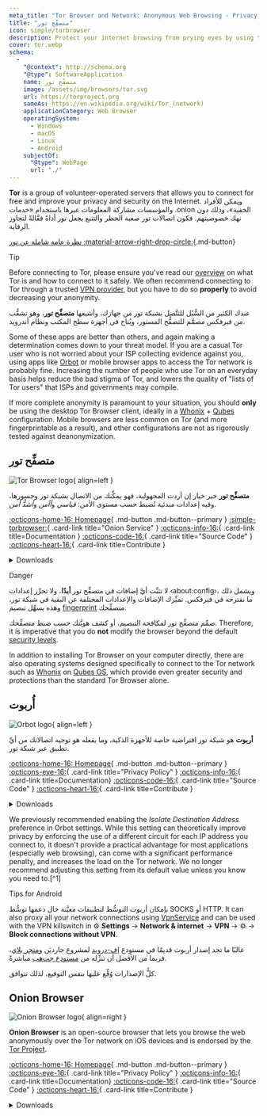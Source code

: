 ```yaml
---
meta_title: "Tor Browser and Network: Anonymous Web Browsing - Privacy Guides"
title: "متصفِّح تور"
icon: simple/torbrowser
description: Protect your internet browsing from prying eyes by using the Tor network, a secure network which circumvents censorship.
cover: tor.webp
schema:
  - 
    "@context": http://schema.org
    "@type": SoftwareApplication
    name: متصفِّح تور
    image: /assets/img/browsers/tor.svg
    url: https://torproject.org
    sameAs: https://en.wikipedia.org/wiki/Tor_(network)
    applicationCategory: Web Browser
    operatingSystem:
      - Windows
      - macOS
      - Linux
      - Android
    subjectOf:
      "@type": WebPage
      url: "./"
---
```


**Tor** is a group of volunteer-operated servers that allows you to connect for free and improve your privacy and security on the Internet. ويمكن للأفراد والمؤسسات مشاركة المعلومات عبرها باستخدام «خدمات .onion الخفية»، وذلك دون نهك خصوصيتهم. فكون اتصالات تور صعبة الحظر والتتبع يجعل تور أداةً فعَّالةً لتجاوز الرقابة.

[نظرة عامة شاملة عن تور :material-arrow-right-drop-circle:](advanced/tor-overview.md ""){.md-button}

<div class="admonition tip" markdown>
<p class="admonition-title">Tip</p>

Before connecting to Tor, please ensure you've read our [overview](advanced/tor-overview.md) on what Tor is and how to connect to it safely. We often recommend connecting to Tor through a trusted [VPN provider](vpn.md), but you have to do so **properly** to avoid decreasing your anonymity.

</div>

عندك الكثير من السُّبُل للتتَّصل بشبكة تور من جهازك، وأشيعها **متصفِّح تور**، وهو تشعُّب من فيرفكس مصمَّم للتصفُّح المستور، ويُتاح في أجهزة سطح المكتب ونظام أندرويد.

Some of these apps are better than others, and again making a determination comes down to your threat model. If you are a casual Tor user who is not worried about your ISP collecting evidence against you, using apps like [Orbot](#orbot) or mobile browser apps to access the Tor network is probably fine. Increasing the number of people who use Tor on an everyday basis helps reduce the bad stigma of Tor, and lowers the quality of "lists of Tor users" that ISPs and governments may compile.

If more complete anonymity is paramount to your situation, you should **only** be using the desktop Tor Browser client, ideally in a [Whonix](desktop.md#whonix) + [Qubes](desktop.md#qubes-os) configuration. Mobile browsers are less common on Tor (and more fingerprintable as a result), and other configurations are not as rigorously tested against deanonymization.

## متصفِّح تور

<div class="admonition recommendation" markdown>

![Tor Browser logo](assets/img/browsers/tor.svg){ align=left }

**متصفِّح تور** خير خيار إن أردت المجهولية، فهو يمكِّنك من الاتصال بشبكة تور وجسورها، وفيه إعدادات مبدئية تُضبط حسب مستوى الأمن: *قياسي* و*أأمن* و*أشدُّ أمن*.

[:octicons-home-16: Homepage](https://torproject.org){ .md-button .md-button--primary }
[:simple-torbrowser:](http://2gzyxa5ihm7nsggfxnu52rck2vv4rvmdlkiu3zzui5du4xyclen53wid.onion){ .card-link title="Onion Service" }
[:octicons-info-16:](https://tb-manual.torproject.org){ .card-link title=Documentation }
[:octicons-code-16:](https://gitlab.torproject.org/tpo/applications/tor-browser){ .card-link title="Source Code" }
[:octicons-heart-16:](https://donate.torproject.org){ .card-link title=Contribute }

<details class="downloads" markdown>
<summary>Downloads</summary>

- [:simple-googleplay: Google Play](https://play.google.com/store/apps/details?id=org.torproject.torbrowser)
- [:simple-android: Android](https://torproject.org/download/#android)
- [:simple-windows11: Windows](https://torproject.org/download)
- [:simple-apple: macOS](https://torproject.org/download)
- [:simple-linux: Linux](https://torproject.org/download)

</details>

</div>

<div class="admonition danger" markdown>
<p class="admonition-title">Danger</p>

لا تثبِّت أيَّ إضافات في متصفِّح تور **أبدًا**، ولا تحرِّر إعدادات ‹about:config›، ويشمل ذلك ما نقترحه في فيرفكس. تميِّزك الإضافات والإعدادات المختلفة عن البقية في شبكة تور، وهذه يسهِّل تبصيم [fingerprint](https://support.torproject.org/glossary/browser-fingerprinting) متصفِّحك.

</div>

صمِّم متصفِّح تور لمكافحة التبصيم، أو كشف هويَّتك حسب ضبط متصفِّحك. Therefore, it is imperative that you do **not** modify the browser beyond the default [security levels](https://tb-manual.torproject.org/security-settings).

In addition to installing Tor Browser on your computer directly, there are also operating systems designed specifically to connect to the Tor network such as [Whonix](desktop.md#whonix) on [Qubes OS](desktop.md#qubes-os), which provide even greater security and protections than the standard Tor Browser alone.

## أُربوت

<div class="admonition recommendation" markdown>

![Orbot logo](assets/img/self-contained-networks/orbot.svg){ align=left }

**أربوت** هو شبكة تور افتراضية خاصة للأجهزة الذكية، وما يفعله هو توجيه اتصالاتك من أيِّ تطبيق عبر شبكة تور.

[:octicons-home-16: Homepage](https://orbot.app){ .md-button .md-button--primary }
[:octicons-eye-16:](https://orbot.app/privacy-policy){ .card-link title="Privacy Policy" }
[:octicons-info-16:](https://orbot.app/faqs){ .card-link title=Documentation}
[:octicons-code-16:](https://orbot.app/code){ .card-link title="Source Code" }
[:octicons-heart-16:](https://orbot.app/donate){ .card-link title=Contribute }

<details class="downloads" markdown>
<summary>Downloads</summary>

- [:simple-googleplay: Google Play](https://play.google.com/store/apps/details?id=org.torproject.android)
- [:simple-appstore: App Store](https://apps.apple.com/app/id1609461599)
- [:simple-github: GitHub](https://github.com/guardianproject/orbot/releases)

</details>

</div>

We previously recommended enabling the *Isolate Destination Address* preference in Orbot settings. While this setting can theoretically improve privacy by enforcing the use of a different circuit for each IP address you connect to, it doesn't provide a practical advantage for most applications (especially web browsing), can come with a significant performance penalty, and increases the load on the Tor network. We no longer recommend adjusting this setting from its default value unless you know you need to.[^1]

<div class="admonition tip" markdown>
<p class="admonition-title">Tips for Android</p>

بإمكان أربوت التوسُّط لتطبيقات معيَّنة حال دعمها توسُّط SOCKS أو HTTP. It can also proxy all your network connections using [VpnService](https://developer.android.com/reference/android/net/VpnService) and can be used with the VPN killswitch in :gear: **Settings** → **Network & internet** → **VPN** → :gear: → **Block connections without VPN**.

غالبًا ما تجد إصدار أربوت قديمًا في مستودع [إف-درويد](https://guardianproject.info/fdroid) لمشروع جارديَن [ومتجر بلاي](https://play.google.com/store/apps/details?id=org.torproject.android)، فربما من الأفضل أن تنزِّله من [مستودع جت‌هب](https://github.com/guardianproject/orbot/releases) مباشرةً.

كلُّ الإصدارات وُقِّع عليها بنفس التوقيع، لذلك تتوافق.

</div>

## Onion Browser

<div class="admonition recommendation" markdown>

![Onion Browser logo](assets/img/self-contained-networks/onion_browser.svg){ align=right }

**Onion Browser** is an open-source browser that lets you browse the web anonymously over the Tor network on iOS devices and is endorsed by the [Tor Project](https://support.torproject.org/glossary/onion-browser).

[:octicons-home-16: Homepage](https://onionbrowser.com){ .md-button .md-button--primary }
[:octicons-eye-16:](https://onionbrowser.com/privacy-policy){ .card-link title="Privacy Policy" }
[:octicons-info-16:](https://onionbrowser.com/faqs){ .card-link title=Documentation}
[:octicons-code-16:](https://github.com/OnionBrowser/OnionBrowser){ .card-link title="Source Code" }
[:octicons-heart-16:](https://onionbrowser.com/donate){ .card-link title=Contribute }

<details class="downloads" markdown>
<summary>Downloads</summary>

- [:simple-appstore: App Store](https://apps.apple.com/app/id519296448)

</details>

</div>
